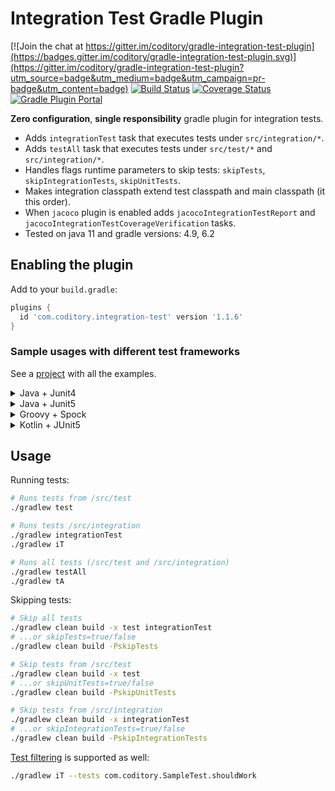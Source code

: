 # Integration Test Gradle Plugin

[![Join the chat at https://gitter.im/coditory/gradle-integration-test-plugin](https://badges.gitter.im/coditory/gradle-integration-test-plugin.svg)](https://gitter.im/coditory/gradle-integration-test-plugin?utm_source=badge&utm_medium=badge&utm_campaign=pr-badge&utm_content=badge)
[![Build Status](https://travis-ci.org/coditory/gradle-integration-test-plugin.svg?branch=master)](https://travis-ci.org/coditory/gradle-integration-test-plugin)
[![Coverage Status](https://coveralls.io/repos/github/coditory/gradle-integration-test-plugin/badge.svg)](https://coveralls.io/github/coditory/gradle-integration-test-plugin)
[![Gradle Plugin Portal](https://img.shields.io/badge/Plugin_Portal-v1.1.6-green.svg)](https://plugins.gradle.org/plugin/com.coditory.integration-test)

**Zero configuration**, **single responsibility** gradle plugin for integration tests.

- Adds `integrationTest` task that executes tests under `src/integration/*`.
- Adds `testAll` task that executes tests under `src/test/*` and `src/integration/*`.
- Handles flags runtime parameters to skip tests: `skipTests`, `skipIntegrationTests`, `skipUnitTests`.
- Makes integration classpath extend test classpath and main classpath (it this order).
- When `jacoco` plugin is enabled adds `jacocoIntegrationTestReport` and `jacocoIntegrationTestCoverageVerification` tasks.
- Tested on java 11 and gradle versions: 4.9, 6.2

## Enabling the plugin

Add to your `build.gradle`:

```gradle
plugins {
  id 'com.coditory.integration-test' version '1.1.6'
}
```
### Sample usages with different test frameworks
See a [project](https://github.com/coditory/gradle-integration-test-plugin-sample) with all the examples.

<details><summary>Java + Junit4</summary>
<p>

[Sample project](https://github.com/coditory/gradle-integration-test-plugin-sample/tree/master/java-junit4)
```gradle
plugins {
    id 'java'
    id 'com.coditory.integration-test' version '1.1.6'
}

dependencies {
    testCompile "junit:junit:4.12"
}
```
</p>
</details>
<details><summary>Java + Junit5</summary>
<p>

[Sample project](https://github.com/coditory/gradle-integration-test-plugin-sample/tree/master/java-junit5)
```gradle
plugins {
    id 'java'
    id 'com.coditory.integration-test' version '1.1.6'
}

dependencies {
    testImplementation "org.junit.jupiter:junit-jupiter-api:5.6.2"
    testRuntime "org.junit.jupiter:junit-jupiter-engine:5.6.2"
}

tasks.withType(Test) {
    useJUnitPlatform()
}
```
</p>
</details>
<details><summary>Groovy + Spock</summary>
<p>

[Sample project](https://github.com/coditory/gradle-integration-test-plugin-sample/tree/master/groovy-spock)
```gradle
plugins {
    id 'groovy'
    id 'com.coditory.integration-test' version '1.1.6'
}

dependencies {
    testCompile 'org.spockframework:spock-core:2.0-M2-groovy-3.0'
}

tasks.withType(Test) {
    useJUnitPlatform()
}
```
</p>
</details>
<details><summary>Kotlin + JUnit5</summary>
<p>

[Sample project](https://github.com/coditory/gradle-integration-test-plugin-sample/tree/master/kotlin-junit5)
```gradle
plugins {
    kotlin("jvm") version "1.3.70"
    id("com.coditory.integration-test") version "1.1.6"
}

dependencies {
    implementation(kotlin("stdlib-jdk8"))
    implementation(kotlin("reflect"))
    testImplementation("org.junit.jupiter:junit-jupiter-api:5.6.1")
    testRuntimeOnly("org.junit.jupiter:junit-jupiter-engine:5.6.1")
}

tasks.withType<Test> {
    useJUnitPlatform()
}
```
</p>
</details>

## Usage

Running tests:
```sh
# Runs tests from /src/test
./gradlew test

# Runs tests /src/integration
./gradlew integrationTest
./gradlew iT

# Runs all tests (/src/test and /src/integration)
./gradlew testAll
./gradlew tA
```

Skipping tests:
```sh
# Skip all tests
./gradlew clean build -x test integrationTest
# ...or skipTests=true/false
./gradlew clean build -PskipTests

# Skip tests from /src/test
./gradlew clean build -x test
# ...or skipUnitTests=true/false
./gradlew clean build -PskipUnitTests

# Skip tests from /src/integration
./gradlew clean build -x integrationTest
# ...or skipIntegrationTests=true/false
./gradlew clean build -PskipIntegrationTests
```

[Test filtering](https://docs.gradle.org/current/userguide/java_testing.html#test_filtering) is supported as well:
```sh
./gradlew iT --tests com.coditory.SampleTest.shouldWork
```
